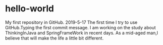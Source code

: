 # hello-world
My first repository in GitHub.
2019-5-17 The first time I try to use GitHub.Typing the first commit message.
I am working on the study about ThinkingInJava and SpringFrameWork in recent days.
As a mid-aged man,I believe that will make the life a little bit different.
